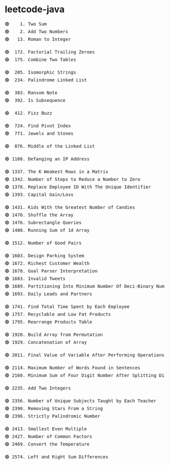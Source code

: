 # leetcode-java

<pre>
🟢    1. Two Sum
🟢    2. Add Two Numbers
🟢   13. Roman to Integer

🟢  172. Factorial Trailing Zeroes
🟢  175. Combine Two Tables

🟢  205. Isomorphic Strings
🟢  234. Palindrome Linked List

🟢  383. Ransom Note
🟢  392. Is Subsequence

🟢  412. Fizz Buzz

🟢  724. Find Pivot Index
🟢  771. Jewels and Stones

🟢  876. Middle of the Linked List

🟢 1108. Defanging an IP Address

🟢 1337. The K Weakest Rows in a Matrix
🟢 1342. Number of Steps to Reduce a Number to Zero
🟢 1378. Replace Employee ID With The Unique Identifier
🟢 1393. Capital Gain/Loss

🟢 1431. Kids With the Greatest Number of Candies
🟢 1470. Shuffle the Array
🟢 1476. Subrectangle Queries
🟢 1480. Running Sum of 1d Array

🟢 1512. Number of Good Pairs

🟢 1603. Design Parking System
🟢 1672. Richest Customer Wealth
🟢 1678. Goal Parser Interpretation
🟢 1683. Invalid Tweets
🟢 1689. Partitioning Into Minimum Number Of Deci-Binary Numbers
🟢 1693. Daily Leads and Partners

🟢 1741. Find Total Time Spent by Each Employee
🟢 1757. Recyclable and Low Fat Products
🟢 1795. Rearrange Products Table

🟢 1920. Build Array from Permutation
🟢 1929. Concatenation of Array

🟢 2011. Final Value of Variable After Performing Operations

🟢 2114. Maximum Number of Words Found in Sentences
🟢 2160. Minimum Sum of Four Digit Number After Splitting Digits

🟢 2235. Add Two Integers

🟢 2356. Number of Unique Subjects Taught by Each Teacher
🟢 2390. Removing Stars From a String
🟢 2396. Strictly Palindromic Number

🟢 2413. Smallest Even Multiple
🟢 2427. Number of Common Factors
🟢 2469. Convert the Temperature

🟢 2574. Left and Right Sum Differences
</pre>